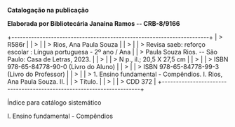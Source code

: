 **Catalogação na publicação**

**Elaborada por Bibliotecária Janaina Ramos -- CRB-8/9166**

+----------------------------------------------------------------------+
| > R586r                                                              |
| >                                                                    |
| > Rios, Ana Paula Souza                                              |
| >                                                                    |
| > Revisa saeb: reforço escolar : Língua portuguesa - 2º ano / Ana    |
| > Paula Souza Rios. -- São Paulo: Casa de Letras, 2023.              |
| >                                                                    |
| > N p., il.; 20,5 X 27,5 cm                                          |
| >                                                                    |
| > ISBN 978-65-84778-90-0 (Livro do Aluno)                            |
| >                                                                    |
| > ISBN 978-65-84778-99-3 (Livro do Professor)                        |
| >                                                                    |
| > 1\. Ensino fundamental - Compêndios. I. Rios, Ana Paula Souza. II. |
| > Título.                                                            |
| >                                                                    |
| > CDD 372                                                            |
+----------------------------------------------------------------------+

Índice para catálogo sistemático

I. Ensino fundamental - Compêndios

#### 

#### 

